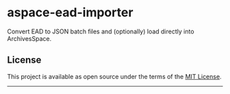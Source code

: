 # aspace-ead-importer

Convert EAD to JSON batch files and (optionally) load directly into ArchivesSpace.

## License

This project is available as open source under the terms of the [MIT License](http://opensource.org/licenses/MIT).

---
